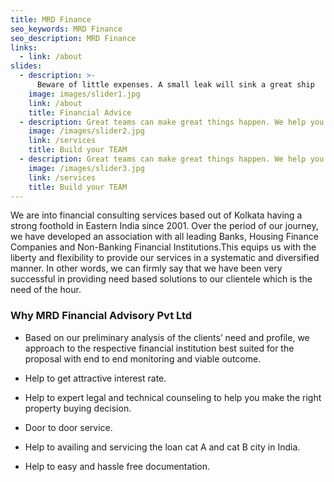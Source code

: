 ```yaml
---
title: MRD Finance
seo_keywords: MRD Finance
seo_description: MRD Finance
links:
  - link: /about
slides:
  - description: >-
      Beware of little expenses. A small leak will sink a great ship
    image: images/slider1.jpg
    link: /about
    title: Financial Advice
  - description: Great teams can make great things happen. We help you build that TEAM.
    image: /images/slider2.jpg
    link: /services
    title: Build your TEAM
  - description: Great teams can make great things happen. We help you build that TEAM.
    image: /images/slider3.jpg
    link: /services
    title: Build your TEAM
---
```


We are into financial consulting services based out of Kolkata having a strong foothold in Eastern India since 2001. Over the period of our journey, we have developed an association with all leading Banks, Housing Finance Companies and Non-Banking Financial Institutions.This equips us with the liberty and flexibility to provide our services in a systematic and diversified manner. In other words, we can firmly say that we have been very successful in providing need based solutions to our clientele which is the need of the hour.

### Why MRD Financial Advisory Pvt Ltd
- Based on our preliminary analysis of the clients’ need and profile, we approach to the respective financial institution best suited for the proposal with end to end monitoring and viable outcome.
- Help to get attractive interest rate.

- Help to expert legal and technical counseling to help you make the right property buying decision.
- Door to door service. 
- Help to availing and servicing the loan cat A and cat B city in India.
- Help to easy and hassle free documentation.

